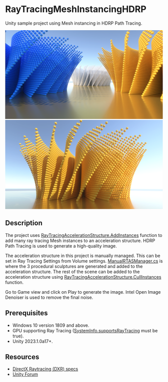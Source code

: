 # RayTracingMeshInstancingHDRP
Unity sample project using Mesh instancing in HDRP Path Tracing.

<img src="Images/1.png" width="1280">
<img src="Images/2.png" width="1280">

## Description
The project uses [RayTracingAccelerationStructure.AddInstances](https://docs.unity3d.com/2023.1/Documentation/ScriptReference/Rendering.RayTracingAccelerationStructure.AddInstances.html) function to add many ray tracing Mesh instances to an acceleration structure. HDRP Path Tracing is used to generate a high-quality image.

The acceleration structure in this project is manually managed. This can be set in Ray Tracing Settings from Volume settings. [ManualRTASManager.cs](Assets/Scripts/ManualRTASManager.cs) is where the 3 procedural sculptures are generated and added to the acceleration structure. The rest of the scene can be added to the acceleration structure using [RayTracingAccelerationStructure.CullInstances](https://docs.unity3d.com/2023.1/Documentation/ScriptReference/Rendering.RayTracingAccelerationStructure.CullInstances.html) function.

Go to Game view and click on Play to generate the image. Intel Open Image Denoiser is used to remove the final noise.

## Prerequisites

* Windows 10 version 1809 and above.
* GPU supporting Ray Tracing ([SystemInfo.supportsRayTracing](https://docs.unity3d.com/2023.1/Documentation/ScriptReference/SystemInfo-supportsRayTracing.html) must be true).
* Unity 2023.1.0a17+.

## Resources
* [DirectX Raytracing (DXR) specs](https://microsoft.github.io/DirectX-Specs/d3d/Raytracing.html)
* [Unity Forum](https://forum.unity.com)
